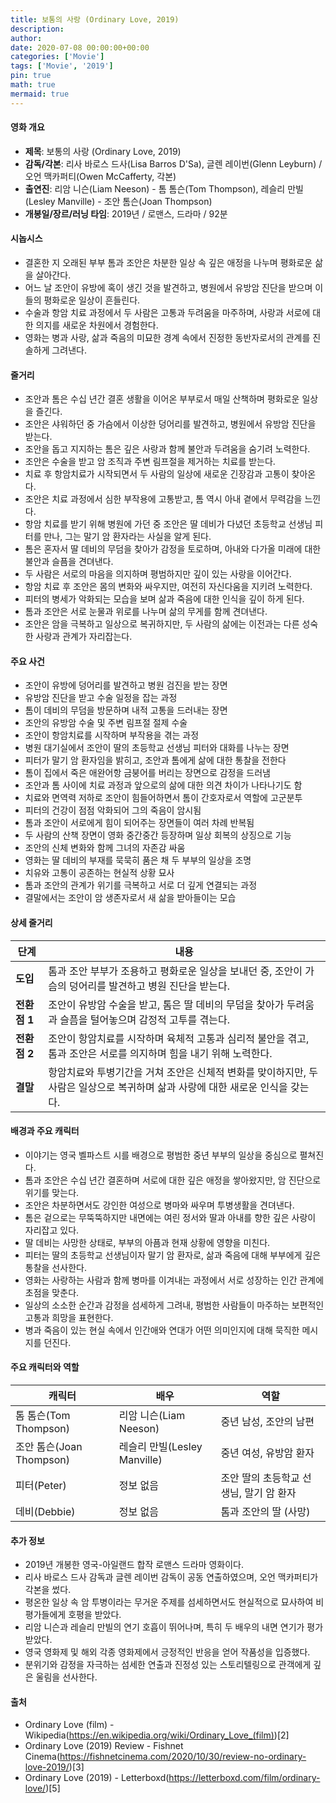 ```yaml
---
title: 보통의 사랑 (Ordinary Love, 2019)
description: 
author: 
date: 2020-07-08 00:00:00+00:00
categories: ['Movie']
tags: ['Movie', '2019']
pin: true
math: true
mermaid: true
---
```

#### 영화 개요

- **제목**: 보통의 사랑 (Ordinary Love, 2019)  
- **감독/각본**: 리사 바로스 드사(Lisa Barros D'Sa), 글렌 레이번(Glenn Leyburn) / 오언 맥카퍼티(Owen McCafferty, 각본)  
- **출연진**: 리암 니슨(Liam Neeson) - 톰 톰슨(Tom Thompson), 레슬리 만빌(Lesley Manville) - 조안 톰슨(Joan Thompson)  
- **개봉일/장르/러닝 타임**: 2019년 / 로맨스, 드라마 / 92분  

#### 시놉시스

- 결혼한 지 오래된 부부 톰과 조안은 차분한 일상 속 깊은 애정을 나누며 평화로운 삶을 살아간다.  
- 어느 날 조안이 유방에 혹이 생긴 것을 발견하고, 병원에서 유방암 진단을 받으며 이들의 평화로운 일상이 흔들린다.  
- 수술과 항암 치료 과정에서 두 사람은 고통과 두려움을 마주하며, 사랑과 서로에 대한 의지를 새로운 차원에서 경험한다.  
- 영화는 병과 사랑, 삶과 죽음의 미묘한 경계 속에서 진정한 동반자로서의 관계를 진솔하게 그려낸다.  

#### 줄거리

- 조안과 톰은 수십 년간 결혼 생활을 이어온 부부로서 매일 산책하며 평화로운 일상을 즐긴다.  
- 조안은 샤워하던 중 가슴에서 이상한 덩어리를 발견하고, 병원에서 유방암 진단을 받는다.  
- 조안을 돕고 지지하는 톰은 깊은 사랑과 함께 불안과 두려움을 숨기려 노력한다.  
- 조안은 수술을 받고 암 조직과 주변 림프절을 제거하는 치료를 받는다.  
- 치료 후 항암치료가 시작되면서 두 사람의 일상에 새로운 긴장감과 고통이 찾아온다.  
- 조안은 치료 과정에서 심한 부작용에 고통받고, 톰 역시 아내 곁에서 무력감을 느낀다.  
- 항암 치료를 받기 위해 병원에 가던 중 조안은 딸 데비가 다녔던 초등학교 선생님 피터를 만나, 그는 말기 암 환자라는 사실을 알게 된다.  
- 톰은 혼자서 딸 데비의 무덤을 찾아가 감정을 토로하며, 아내와 다가올 미래에 대한 불안과 슬픔을 견뎌낸다.  
- 두 사람은 서로의 마음을 의지하며 평범하지만 깊이 있는 사랑을 이어간다.  
- 항암 치료 후 조안은 몸의 변화와 싸우지만, 여전히 자신다움을 지키려 노력한다.  
- 피터의 병세가 악화되는 모습을 보며 삶과 죽음에 대한 인식을 깊이 하게 된다.  
- 톰과 조안은 서로 눈물과 위로를 나누며 삶의 무게를 함께 견뎌낸다.  
- 조안은 암을 극복하고 일상으로 복귀하지만, 두 사람의 삶에는 이전과는 다른 성숙한 사랑과 관계가 자리잡는다.  

#### 주요 사건

- 조안이 유방에 덩어리를 발견하고 병원 검진을 받는 장면  
- 유방암 진단을 받고 수술 일정을 잡는 과정  
- 톰이 데비의 무덤을 방문하며 내적 고통을 드러내는 장면  
- 조안의 유방암 수술 및 주변 림프절 절제 수술  
- 조안이 항암치료를 시작하며 부작용을 겪는 과정  
- 병원 대기실에서 조안이 딸의 초등학교 선생님 피터와 대화를 나누는 장면  
- 피터가 말기 암 환자임을 밝히고, 조안과 톰에게 삶에 대한 통찰을 전한다  
- 톰이 집에서 죽은 애완어항 금붕어를 버리는 장면으로 감정을 드러냄  
- 조안과 톰 사이에 치료 과정과 앞으로의 삶에 대한 의견 차이가 나타나기도 함  
- 치료와 면역력 저하로 조안이 힘들어하면서 톰이 간호자로서 역할에 고군분투  
- 피터의 건강이 점점 악화되어 그의 죽음이 암시됨  
- 톰과 조안이 서로에게 힘이 되어주는 장면들이 여러 차례 반복됨  
- 두 사람의 산책 장면이 영화 중간중간 등장하며 일상 회복의 상징으로 기능  
- 조안의 신체 변화와 함께 그녀의 자존감 싸움  
- 영화는 딸 데비의 부재를 묵묵히 품은 채 두 부부의 일상을 조명  
- 치유와 고통이 공존하는 현실적 상황 묘사  
- 톰과 조안의 관계가 위기를 극복하고 서로 더 깊게 연결되는 과정  
- 결말에서는 조안이 암 생존자로서 새 삶을 받아들이는 모습  

#### 상세 줄거리

| **단계**    | **내용**                                                                                  |
|-------------|-------------------------------------------------------------------------------------------|
| **도입**   | 톰과 조안 부부가 조용하고 평화로운 일상을 보내던 중, 조안이 가슴의 덩어리를 발견하고 병원 진단을 받는다.          |
| **전환점 1** | 조안이 유방암 수술을 받고, 톰은 딸 데비의 무덤을 찾아가 두려움과 슬픔을 털어놓으며 감정적 고투를 겪는다.           |
| **전환점 2** | 조안이 항암치료를 시작하며 육체적 고통과 심리적 불안을 겪고, 톰과 조안은 서로를 의지하며 힘을 내기 위해 노력한다.     |
| **결말**    | 항암치료와 투병기간을 거쳐 조안은 신체적 변화를 맞이하지만, 두 사람은 일상으로 복귀하며 삶과 사랑에 대한 새로운 인식을 갖는다. |

#### 배경과 주요 캐릭터

- 이야기는 영국 벨파스트 시를 배경으로 평범한 중년 부부의 일상을 중심으로 펼쳐진다.  
- 톰과 조안은 수십 년간 결혼하며 서로에 대한 깊은 애정을 쌓아왔지만, 암 진단으로 위기를 맞는다.  
- 조안은 차분하면서도 강인한 여성으로 병마와 싸우며 투병생활을 견뎌낸다.  
- 톰은 겉으로는 무뚝뚝하지만 내면에는 여린 정서와 딸과 아내를 향한 깊은 사랑이 자리잡고 있다.  
- 딸 데비는 사망한 상태로, 부부의 아픔과 현재 상황에 영향을 미친다.  
- 피터는 딸의 초등학교 선생님이자 말기 암 환자로, 삶과 죽음에 대해 부부에게 깊은 통찰을 선사한다.  
- 영화는 사랑하는 사람과 함께 병마를 이겨내는 과정에서 서로 성장하는 인간 관계에 초점을 맞춘다.  
- 일상의 소소한 순간과 감정을 섬세하게 그려내, 평범한 사람들이 마주하는 보편적인 고통과 희망을 표현한다.  
- 병과 죽음이 있는 현실 속에서 인간애와 연대가 어떤 의미인지에 대해 묵직한 메시지를 던진다.  

#### 주요 캐릭터와 역할

| **캐릭터** | **배우** | **역할**                |
|------------|----------|-------------------------|
| 톰 톰슨(Tom Thompson) | 리암 니슨(Liam Neeson) | 중년 남성, 조안의 남편   |
| 조안 톰슨(Joan Thompson) | 레슬리 만빌(Lesley Manville) | 중년 여성, 유방암 환자   |
| 피터(Peter) | 정보 없음 | 조안 딸의 초등학교 선생님, 말기 암 환자 |
| 데비(Debbie) | 정보 없음 | 톰과 조안의 딸 (사망)               |

#### 추가 정보

- 2019년 개봉한 영국-아일랜드 합작 로맨스 드라마 영화이다.  
- 리사 바로스 드사 감독과 글렌 레이번 감독이 공동 연출하였으며, 오언 맥카퍼티가 각본을 썼다.  
- 평온한 일상 속 암 투병이라는 무거운 주제를 섬세하면서도 현실적으로 묘사하여 비평가들에게 호평을 받았다.  
- 리암 니슨과 레슬리 만빌의 연기 호흡이 뛰어나며, 특히 두 배우의 내면 연기가 평가받았다.  
- 영국 영화제 및 해외 각종 영화제에서 긍정적인 반응을 얻어 작품성을 입증했다.  
- 분위기와 감정을 자극하는 섬세한 연출과 진정성 있는 스토리텔링으로 관객에게 깊은 울림을 선사한다.  

#### 출처

- Ordinary Love (film) - Wikipedia(https://en.wikipedia.org/wiki/Ordinary_Love_(film))[2]  
- Ordinary Love (2019) Review - Fishnet Cinema(https://fishnetcinema.com/2020/10/30/review-no-ordinary-love-2019/)[3]  
- Ordinary Love (2019) - Letterboxd(https://letterboxd.com/film/ordinary-love/)[5]
